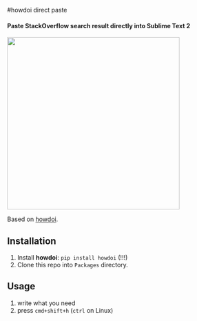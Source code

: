 #howdoi direct paste

#### Paste StackOverflow search result directly into Sublime Text 2


<img src="http://azac.pl/out.gif" width="400"/>

Based on [howdoi](https://github.com/gleitz/howdoi).

## Installation

1. Install **howdoi**: `pip install howdoi` (!!!)
2. Clone this repo into `Packages` directory.

## Usage

1. write what you need
2. press `cmd+shift+h` (`ctrl` on Linux) 

